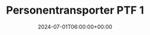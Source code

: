 ---
title: "Personentransporter PTF 1"
description: "Personentransporter PTF 1"
date: 2024-07-01T06:00:00+00:00
slug: "ptf1"
image_cover: "assets/images/home-vehicle-3.jpg"
gallery_images:
  - "assets/images/home-vehicle-1.png"
  - "assets/images/home-vehicle-2.png"
  - "assets/images/home-vehicle-3.jpg"
  - "assets/images/home-vehicle-4.png"
specification:
    vehicle_type: "Mercedes Benz 314 CDI"
    radio_name: "Uro PTF1"
    vintage: "2016"
    construction: "Rusterholz"
    perfomance: "105 kW"
    transmission: "Automatik"
    crew: "1 Fahrer / 1 Beifahrer / 6 Personen in Kabine"
    total_weight: "3500 Kg"
    dimensions: ""
    water_tank: "Keine"
    pump: "Keine"
draft: false
weight: 30
---